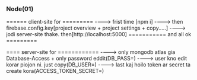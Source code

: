 ### Node(01)
====== client-site for =========
----> frist time [npm i]
----> then firebase.config.key[project overview + project settings + copy.....]
----> jodi server-site thake. then[http://localhost:5000]
=========== and all ok =========

==== server-site for ============
----> only mongodb atlas gia Database-Access + only password eddit(DB_PASS=)
----> user kno edit korar piojon ni. just copy(DB_USER=)
----> last kaj hoilo token ar secret ta create kora(ACCESS_TOKEN_SECRET=)
